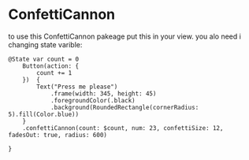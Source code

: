 # ConfettiCannon 

to use this ConfettiCannon pakeage put this in your view. you alo need i changing state varible:

    @State var count = 0
        Button(action: {
            count += 1
        })  {
            Text("Press me please")
                .frame(width: 345, height: 45)
                .foregroundColor(.black)
                .background(RoundedRectangle(cornerRadius: 5).fill(Color.blue))
        }
        .confettiCannon(count: $count, num: 23, confettiSize: 12, fadesOut: true, radius: 600)
        
    }
